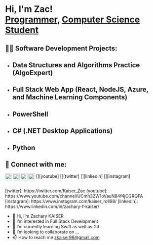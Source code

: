 <h1>Hi, I'm Zac! <br/><a href="https://github.com/zkaiser98">Programmer</a>, <a href="https://www.linkedin.com/in/Zachary-F-Kaiser/">Computer Science Student</a>

<h2>👨‍💻 Software Development Projects:</h2>

- <b>Data Structures and Algorithms Practice (AlgoExpert)</b>
  - 
- <b>Full Stack Web App (React, NodeJS, Azure, and Machine Learning Components)</b>
  - 
- <b>PowerShell</b>
  - 
- <b>C# (.NET Desktop Applications)</b>
  - 
- <b>Python</b>
  - 


<h2> 🤳 Connect with me:</h2>

[<img align="left" alt="ZacKaiser | YouTube" width="22px" src="https://cdn.jsdelivr.net/npm/simple-icons@v3/icons/youtube.svg" />][youtube]
[<img align="left" alt="ZacKaiser | Twitter" width="22px" src="https://cdn.jsdelivr.net/npm/simple-icons@v3/icons/twitter.svg" />][twitter]
[<img align="left" alt="ZacKaiser | LinkedIn" width="22px" src="https://cdn.jsdelivr.net/npm/simple-icons@v3/icons/linkedin.svg" />][linkedin]
[<img align="left" alt="ZacKaiser | Instagram" width="22px" src="https://cdn.jsdelivr.net/npm/simple-icons@v3/icons/instagram.svg" />][instagram]


<h2></h2>
[twitter]: https://twitter.com/Kaiser_Zac
[youtube]: https://www.youtube.com/channel/UCmh32W1oVauN84f4jCGRQFA
[instagram]: https://www.instagram.com/kaiser_roll98/
[linkedin]: https://www.linkedin.com/in/zachary-f-kaiser/

- 👋 Hi, I’m Zachary KAISER
- 👀 I’m interested in Full Stack Development
- 🌱 I’m currently learning Swift as well as Git
- 💞️ I’m looking to collaborate on ...
- 📫 How to reach me zkaiser98@gmail.com
